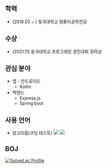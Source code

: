 ## 학력
- (2018.03 ~ ) 동국대학교 컴퓨터공학전공



## 수상
- (2021.11) 동국대학교 프로그래밍 경진대회 장려상



## 관심 분야
- 앱 - 안드로이드
  - Kotlin
- 백엔드
  - Express.js
  - Spring boot



## 사용 언어
 - 알고리즘(코딩 테스트)
<span><img src="https://img.shields.io/badge/C++-FF3399?style=flat-square&logo=c%2B%2B&style=social&logoColor=white"/></span>
<span><img src="https://img.shields.io/badge/Java-964b00?style=flat-square&logo=Java&logoColor=white"/></span>



## BOJ
[![Solved.ac Profile](http://mazassumnida.wtf/api/v2/generate_badge?boj=bliss08)](https://solved.ac/bliss08/)






<!--
**hiwg08/hiwg08** is a ✨ _special_ ✨ repository because its `README.md` (this file) appears on your GitHub profile.

-->
